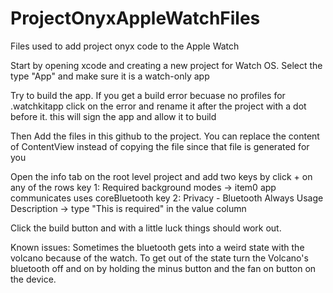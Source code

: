 # ProjectOnyxAppleWatchFiles
Files used to add project onyx code to the Apple Watch

Start by opening xcode and creating a new project for Watch OS.  Select the type "App" and make sure it is a watch-only app

Try to build the app.  If you get a build error becuase no profiles for .watchkitapp click on the error and rename it after the project with a dot before it.  this will sign the app and allow it to build

Then Add the files in this github to the project. You can replace the content of ContentView instead of copying the file since that file is generated for you

Open the info tab on the root level project and add two keys by click + on any of the rows
key 1: Required background modes -> item0 app communicates uses coreBluetooth
key 2: Privacy - Bluetooth Always Usage Description -> type "This is required" in the value column

Click the build button and with a little luck things should work out.  

Known issues:
Sometimes the bluetooth gets into a weird state with the volcano because of the watch.  To get out of the state turn the Volcano's bluetooth off and on by holding the minus button and the fan on button on the device.
